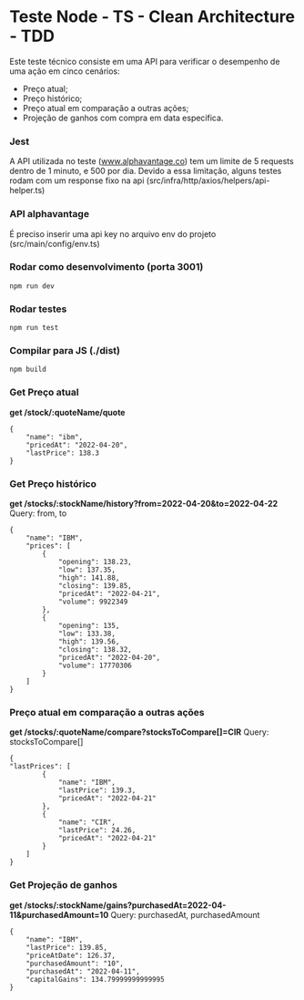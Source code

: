 # Teste Node - TS - Clean Architecture - TDD

Este teste técnico consiste em uma API para verificar o desempenho de uma ação em cinco cenários:

- Preço atual;
- Preço histórico;
- Preço atual em comparação a outras ações;
- Projeção de ganhos com compra em data específica.

### Jest

A API utilizada no teste (www.alphavantage.co) tem um limite de 5 requests dentro de 1 minuto, e 500 por dia. Devido a essa limitação, alguns testes rodam com um response fixo na api (src/infra/http/axios/helpers/api-helper.ts)

### API alphavantage

É preciso inserir uma api key no arquivo env do projeto (src/main/config/env.ts)

### Rodar como desenvolvimento (porta 3001)

```
npm run dev
```

### Rodar testes

```
npm run test
```

### Compilar para JS (./dist)

```
npm build
```

### Get Preço atual

**get /stock/:quoteName/quote**

```
{
	"name": "ibm",
	"pricedAt": "2022-04-20",
	"lastPrice": 138.3
}
```

### Get Preço histórico

**get /stocks/:stockName/history?from=2022-04-20&to=2022-04-22**
Query: from, to

```
{
	"name": "IBM",
	"prices": [
		{
			"opening": 138.23,
			"low": 137.35,
			"high": 141.88,
			"closing": 139.85,
			"pricedAt": "2022-04-21",
			"volume": 9922349
		},
		{
			"opening": 135,
			"low": 133.38,
			"high": 139.56,
			"closing": 138.32,
			"pricedAt": "2022-04-20",
			"volume": 17770306
		}
	]
}
```

### Preço atual em comparação a outras ações

**get /stocks/:quoteName/compare?stocksToCompare[]=CIR**
Query: stocksToCompare[]

```
{
"lastPrices": [
		{
			"name": "IBM",
			"lastPrice": 139.3,
			"pricedAt": "2022-04-21"
		},
		{
			"name": "CIR",
			"lastPrice": 24.26,
			"pricedAt": "2022-04-21"
		}
	]
}
```

### Get Projeção de ganhos

**get /stocks/:stockName/gains?purchasedAt=2022-04-11&purchasedAmount=10**
Query: purchasedAt, purchasedAmount

```
{
	"name": "IBM",
	"lastPrice": 139.85,
	"priceAtDate": 126.37,
	"purchasedAmount": "10",
	"purchasedAt": "2022-04-11",
	"capitalGains": 134.79999999999995
}
```
